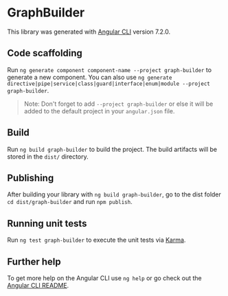 # GraphBuilder

This library was generated with [Angular CLI](https://github.com/angular/angular-cli) version 7.2.0.

## Code scaffolding

Run `ng generate component component-name --project graph-builder` to generate a new component. You can also use `ng generate directive|pipe|service|class|guard|interface|enum|module --project graph-builder`.
> Note: Don't forget to add `--project graph-builder` or else it will be added to the default project in your `angular.json` file. 

## Build

Run `ng build graph-builder` to build the project. The build artifacts will be stored in the `dist/` directory.

## Publishing

After building your library with `ng build graph-builder`, go to the dist folder `cd dist/graph-builder` and run `npm publish`.

## Running unit tests

Run `ng test graph-builder` to execute the unit tests via [Karma](https://karma-runner.github.io).

## Further help

To get more help on the Angular CLI use `ng help` or go check out the [Angular CLI README](https://github.com/angular/angular-cli/blob/master/README.md).
